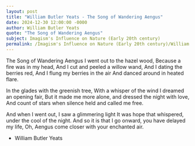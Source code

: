 ```yaml
---
layout: post
title: "William Butler Yeats - The Song of Wandering Aengus"
date: 2024-12-30 12:00:00 -0000
author: William Butler Yeats
quote: "The Song of Wandering Aengus"
subject: Imagism's Influence on Nature (Early 20th century)
permalink: /Imagism's Influence on Nature (Early 20th century)/William Butler Yeats/William Butler Yeats - The Song of Wandering Aengus
---
```


The Song of Wandering Aengus
I went out to the hazel wood,
Because a fire was in my head,
And I cut and peeled a willow wand,
And I dating the berries red,
And I flung my berries in the air
And danced around in heated flare.

In the glades with the greenish tree,
With a whisper of the wind I dreamed an opening fair,
But it made me more alone, and dressed the night with love,
And count of stars when silence held and called me free.

And when I went out, I saw a glimmering light
It was hope that whispered, under the cool of the night.
And so it is that I go onward, you have delayed my life,
Oh, Aengus come closer with your enchanted air.

- William Butler Yeats
